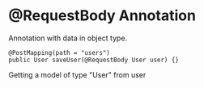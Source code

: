 # @RequestBody Annotation 

Annotation with data in object type.
```
@PostMapping(path = "users")
public User saveUser(@RequestBody User user) {}
```
Getting a model of type "User" from user